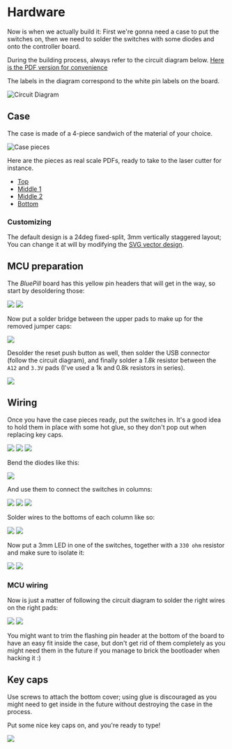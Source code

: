 # Hardware

Now is when we actually build it: First we're gonna need a case to put the
switches on, then we need to solder the switches with some diodes and onto the
controller board.

During the building process, always refer to the circuit diagram below. [Here is
the PDF version for
convenience](https://github.com/alx741/venabili/blob/master/schematics/schematic.pdf)

The labels in the diagram correspond to the white pin labels on the board.

![Circuit Diagram](./img/diagram.png)


## Case

The case is made of a 4-piece sandwich of the material of your choice.

![Case pieces](./case/preview.png)

Here are the pieces as real scale PDFs, ready to take to the laser cutter for
instance.

- [Top](./case/top.pdf)
- [Middle 1](./case/middle1.pdf)
- [Middle 2](./case/middle2.pdf)
- [Bottom](./case/bottom.pdf)

### Customizing

The default design is a 24deg fixed-split, 3mm vertically staggered layout; You
can change it at will by modifying the [SVG vector
design](https://github.com/alx741/venabili/blob/master/design/layout.svg).


## MCU preparation

The *BluePill* board has this yellow pin headers that will get in the way, so
start by desoldering those:

![](./img/IMG_20180626_104304.jpg)
![](./img/IMG_20180511_171243.jpg)

Now put a solder bridge between the upper pads to make up for the removed jumper
caps:

![](./img/IMG_20180511_171258.jpg)

Desolder the reset push button as well, then solder the USB connector (follow
the circuit diagram), and finally solder a *1.8k* resistor between the
`A12` and `3.3V` pads (I've used a 1k and 0.8k resistors in series).

![](./img/IMG_20180513_133425.jpg)


## Wiring

Once you have the case pieces ready, put the switches in. It's a good idea to
hold them in place with some hot glue, so they don't pop out when replacing key
caps.

![](./img/IMG_20180511_223308.jpg)
![](./img/IMG_20180511_223632.jpg)
![](./img/IMG_20180511_223640.jpg)

Bend the diodes like this:

![](./img/IMG_20180512_124648.jpg)

And use them to connect the switches in columns:

![](./img/IMG_20180512_124800.jpg)
![](./img/IMG_20180512_141752.jpg)
![](./img/IMG_20180512_141746.jpg)

Solder wires to the bottoms of each column like so:

![](./img/IMG_20180512_160632.jpg)
![](./img/IMG_20180512_161501.jpg)

Now put a 3mm LED in one of the switches, together with a `330 ohm` resistor and
make sure to isolate it:

![](./img/IMG_20180513_152613.jpg)
![](./img/IMG_20180513_152747.jpg)


### MCU wiring

Now is just a matter of following the circuit diagram to solder the right wires
on the right pads:

![](./img/IMG_20180513_153058.jpg)
![](./img/IMG_20180513_130714.jpg)

You might want to trim the flashing pin header at the bottom of the board to
have an easy fit inside the case, but don't get rid of them completely as you
might need them in the future if you manage to brick the bootloader when hacking
it :)


## Key caps

Use screws to attach the bottom cover; using glue is discouraged as you might
need to get inside in the future without destroying the case in the process.

Put some nice key caps on, and you're ready to type!

![](./img/IMG_20190217_111939.jpg)
